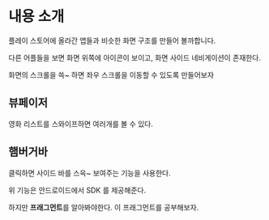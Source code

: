 # 내용 소개 

플레이 스토어에 올라간 앱들과 비슷한 화면 구조를 만들어 볼까합니다.



다른 어플들을 보면 화면 위쪽에 아이콘이 보이고, 화면 사이드 네비게이션이 존재한다.

화면의 스크롤을 쓱~ 하면 좌우 스크롤을 이동할 수 있도록 만들어보자

## 뷰페이저

영화 리스트를 스와이프하면 여러개를 볼 수 있다.

## 햄버거바

클릭하면 사이드 바를 스윽~ 보여주는 기능을 사용한다. 

위 기능은 안드로이드에서 SDK 를 제공해준다.

하지만 **프래그먼트**를 알아봐야한다. 이 프래그먼트를 공부해보자.